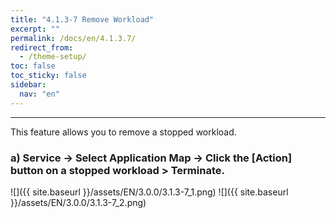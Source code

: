 ```yaml
---
title: "4.1.3-7 Remove Workload"
excerpt: ""
permalink: /docs/en/4.1.3.7/
redirect_from:
  - /theme-setup/
toc: false
toc_sticky: false
sidebar:
  nav: "en"
---
```



---

This feature allows you to remove a stopped workload.

### a\) Service → Select Application Map → Click the [Action] button on a stopped workload > Terminate.
![]({{ site.baseurl }}/assets/EN/3.0.0/3.1.3-7_1.png)
![]({{ site.baseurl }}/assets/EN/3.0.0/3.1.3-7_2.png)

